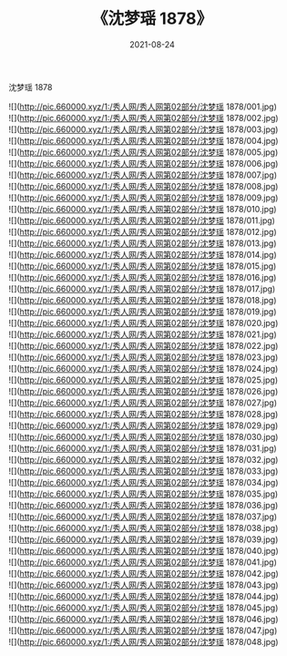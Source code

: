 ﻿---
layout: post
title:  《沈梦瑶 1878》
date:   2021-08-24
img: http://pic.660000.xyz/1:/秀人网/秀人网第02部分/沈梦瑶 1878/000.jpg
categories: [美女, 清纯, 唯美]
---

沈梦瑶 1878

  ![](http://pic.660000.xyz/1:/秀人网/秀人网第02部分/沈梦瑶 1878/001.jpg) <br> ![](http://pic.660000.xyz/1:/秀人网/秀人网第02部分/沈梦瑶 1878/002.jpg) <br> ![](http://pic.660000.xyz/1:/秀人网/秀人网第02部分/沈梦瑶 1878/003.jpg) <br> ![](http://pic.660000.xyz/1:/秀人网/秀人网第02部分/沈梦瑶 1878/004.jpg) <br> ![](http://pic.660000.xyz/1:/秀人网/秀人网第02部分/沈梦瑶 1878/005.jpg) <br> ![](http://pic.660000.xyz/1:/秀人网/秀人网第02部分/沈梦瑶 1878/006.jpg) <br> ![](http://pic.660000.xyz/1:/秀人网/秀人网第02部分/沈梦瑶 1878/007.jpg) <br> ![](http://pic.660000.xyz/1:/秀人网/秀人网第02部分/沈梦瑶 1878/008.jpg) <br> ![](http://pic.660000.xyz/1:/秀人网/秀人网第02部分/沈梦瑶 1878/009.jpg) <br> ![](http://pic.660000.xyz/1:/秀人网/秀人网第02部分/沈梦瑶 1878/010.jpg) <br> ![](http://pic.660000.xyz/1:/秀人网/秀人网第02部分/沈梦瑶 1878/011.jpg) <br> ![](http://pic.660000.xyz/1:/秀人网/秀人网第02部分/沈梦瑶 1878/012.jpg) <br> ![](http://pic.660000.xyz/1:/秀人网/秀人网第02部分/沈梦瑶 1878/013.jpg) <br> ![](http://pic.660000.xyz/1:/秀人网/秀人网第02部分/沈梦瑶 1878/014.jpg) <br> ![](http://pic.660000.xyz/1:/秀人网/秀人网第02部分/沈梦瑶 1878/015.jpg) <br> ![](http://pic.660000.xyz/1:/秀人网/秀人网第02部分/沈梦瑶 1878/016.jpg) <br> ![](http://pic.660000.xyz/1:/秀人网/秀人网第02部分/沈梦瑶 1878/017.jpg) <br> ![](http://pic.660000.xyz/1:/秀人网/秀人网第02部分/沈梦瑶 1878/018.jpg) <br> ![](http://pic.660000.xyz/1:/秀人网/秀人网第02部分/沈梦瑶 1878/019.jpg) <br> ![](http://pic.660000.xyz/1:/秀人网/秀人网第02部分/沈梦瑶 1878/020.jpg) <br> ![](http://pic.660000.xyz/1:/秀人网/秀人网第02部分/沈梦瑶 1878/021.jpg) <br> ![](http://pic.660000.xyz/1:/秀人网/秀人网第02部分/沈梦瑶 1878/022.jpg) <br> ![](http://pic.660000.xyz/1:/秀人网/秀人网第02部分/沈梦瑶 1878/023.jpg) <br> ![](http://pic.660000.xyz/1:/秀人网/秀人网第02部分/沈梦瑶 1878/024.jpg) <br> ![](http://pic.660000.xyz/1:/秀人网/秀人网第02部分/沈梦瑶 1878/025.jpg) <br> ![](http://pic.660000.xyz/1:/秀人网/秀人网第02部分/沈梦瑶 1878/026.jpg) <br> ![](http://pic.660000.xyz/1:/秀人网/秀人网第02部分/沈梦瑶 1878/027.jpg) <br> ![](http://pic.660000.xyz/1:/秀人网/秀人网第02部分/沈梦瑶 1878/028.jpg) <br> ![](http://pic.660000.xyz/1:/秀人网/秀人网第02部分/沈梦瑶 1878/029.jpg) <br> ![](http://pic.660000.xyz/1:/秀人网/秀人网第02部分/沈梦瑶 1878/030.jpg) <br> ![](http://pic.660000.xyz/1:/秀人网/秀人网第02部分/沈梦瑶 1878/031.jpg) <br> ![](http://pic.660000.xyz/1:/秀人网/秀人网第02部分/沈梦瑶 1878/032.jpg) <br> ![](http://pic.660000.xyz/1:/秀人网/秀人网第02部分/沈梦瑶 1878/033.jpg) <br> ![](http://pic.660000.xyz/1:/秀人网/秀人网第02部分/沈梦瑶 1878/034.jpg) <br> ![](http://pic.660000.xyz/1:/秀人网/秀人网第02部分/沈梦瑶 1878/035.jpg) <br> ![](http://pic.660000.xyz/1:/秀人网/秀人网第02部分/沈梦瑶 1878/036.jpg) <br> ![](http://pic.660000.xyz/1:/秀人网/秀人网第02部分/沈梦瑶 1878/037.jpg) <br> ![](http://pic.660000.xyz/1:/秀人网/秀人网第02部分/沈梦瑶 1878/038.jpg) <br> ![](http://pic.660000.xyz/1:/秀人网/秀人网第02部分/沈梦瑶 1878/039.jpg) <br> ![](http://pic.660000.xyz/1:/秀人网/秀人网第02部分/沈梦瑶 1878/040.jpg) <br> ![](http://pic.660000.xyz/1:/秀人网/秀人网第02部分/沈梦瑶 1878/041.jpg) <br> ![](http://pic.660000.xyz/1:/秀人网/秀人网第02部分/沈梦瑶 1878/042.jpg) <br> ![](http://pic.660000.xyz/1:/秀人网/秀人网第02部分/沈梦瑶 1878/043.jpg) <br> ![](http://pic.660000.xyz/1:/秀人网/秀人网第02部分/沈梦瑶 1878/044.jpg) <br> ![](http://pic.660000.xyz/1:/秀人网/秀人网第02部分/沈梦瑶 1878/045.jpg) <br> ![](http://pic.660000.xyz/1:/秀人网/秀人网第02部分/沈梦瑶 1878/046.jpg) <br> ![](http://pic.660000.xyz/1:/秀人网/秀人网第02部分/沈梦瑶 1878/047.jpg) <br> ![](http://pic.660000.xyz/1:/秀人网/秀人网第02部分/沈梦瑶 1878/048.jpg) <br>